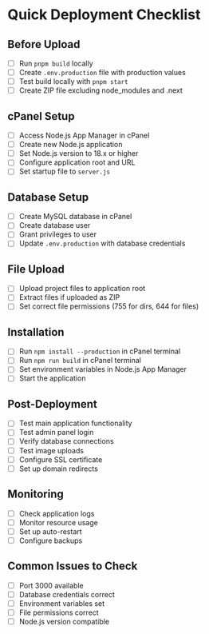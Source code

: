 # Quick Deployment Checklist

## Before Upload
- [ ] Run `pnpm build` locally
- [ ] Create `.env.production` file with production values
- [ ] Test build locally with `pnpm start`
- [ ] Create ZIP file excluding node_modules and .next

## cPanel Setup
- [ ] Access Node.js App Manager in cPanel
- [ ] Create new Node.js application
- [ ] Set Node.js version to 18.x or higher
- [ ] Configure application root and URL
- [ ] Set startup file to `server.js`

## Database Setup
- [ ] Create MySQL database in cPanel
- [ ] Create database user
- [ ] Grant privileges to user
- [ ] Update `.env.production` with database credentials

## File Upload
- [ ] Upload project files to application root
- [ ] Extract files if uploaded as ZIP
- [ ] Set correct file permissions (755 for dirs, 644 for files)

## Installation
- [ ] Run `npm install --production` in cPanel terminal
- [ ] Run `npm run build` in cPanel terminal
- [ ] Set environment variables in Node.js App Manager
- [ ] Start the application

## Post-Deployment
- [ ] Test main application functionality
- [ ] Test admin panel login
- [ ] Verify database connections
- [ ] Test image uploads
- [ ] Configure SSL certificate
- [ ] Set up domain redirects

## Monitoring
- [ ] Check application logs
- [ ] Monitor resource usage
- [ ] Set up auto-restart
- [ ] Configure backups

## Common Issues to Check
- [ ] Port 3000 available
- [ ] Database credentials correct
- [ ] Environment variables set
- [ ] File permissions correct
- [ ] Node.js version compatible 